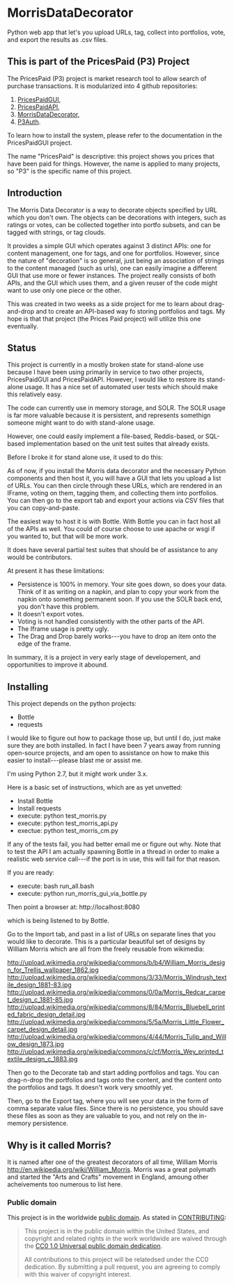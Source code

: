 MorrisDataDecorator
===================

Python web app that let's you upload URLs, tag, collect into portfolios, vote, and export the results as .csv files.

This is part of the PricesPaid (P3) Project
--------------------------------------

The PricesPaid (P3) project is market research tool to allow search of purchase transactions.  It is modularized into 4 github repositories:

1. [PricesPaidGUI](https://github.com/XGov/PricesPaidGUI),
2. [PricesPaidAPI](https://github.com/presidential-innovation-fellows/PricesPaidAPI),
3. [MorrisDataDecorator](https://github.com/presidential-innovation-fellows/MorrisDataDecorator),
4. [P3Auth](https://github.com/XGov/P3Auth).

To learn how to install the system, please refer to the documentation in the PricesPaidGUI project.

The name "PricesPaid" is descriptive: this project shows you prices that have been paid for things.  However, the name is applied to many projects, so "P3" is the specific name of this project.

Introduction
------------

The Morris Data Decorator is a way to decorate objects specified by URL which you don't own.  The objects
can be decorations with integers, such as ratings or votes, can be collected together into portfo
subsets, and can be tagged with strings, or tag clouds.

It provides a simple GUI which operates against 3 distinct APIs: one for content management, one for tags,
and one for portfolios.  However, since the nature of "decoration" is so general, just being an association
of strings to the content managed (such as urls), one can easily imagine a different GUI that use more or
fewer instances.  The project really consists of both APIs, and the GUI which uses them, and a given
reuser of the code might want to use only one piece or the other.

This was created in two weeks as a side project for me to learn about drag-and-drop and to create an API-based
way fo storing portfolios and tags.  My hope is that that project (the Prices Paid project) will utilize this
one eventually.


Status
------

This project is currently in a mostly broken state for stand-alone use because I have been using primarily in service to two other projects, PricesPaidGUI and PricesPaidAPI.  However, I would like to restore its stand-alone usage.  It has a nice set of automated user tests which should make this relatively easy.

The code can currently use in memory storage, and SOLR.  The SOLR usage is far more valuable because it is persistent, and represents somethign someone might want to do with stand-alone usage.

However, one could easily implement a file-based, Reddis-based, or SQL-based implementation based on the unit test suites that already exists.

Before I broke it for stand alone use, it used to do this:

As of now, if you install the Morris data decorator and the necessary Python components and then host it,
you will have a GUI that lets you upload a list of URLs.  You can then circle through these URLs, which are
rendered in an IFrame, voting on them, tagging them, and collecting them into portfolios.  You can then
go to the export tab and export your actions via CSV files that you can copy-and-paste.

The easiest way to host it is with Bottle.  With Bottle you can in fact host all of the APIs as well.
You could of course choose to use apache or wsgi if you wanted to, but that will be more work.

It does have several partial test suites that should be of assistance to any would be contributors.

At present it has these limitations:

* Persistence is 100% in memory.  Your site goes down, so does your data.  Think of it
as writing on a napkin, and plan to copy your work from the napkin onto something permanent soon. If you use the SOLR back end, you don't have this problem.
* It doesn't export votes.
* Voting is not handled consistently with the other parts of the API.
* The Iframe usage is pretty ugly.
* The Drag and Drop barely works---you have to drop an item onto the edge of the frame.

In summary, it is a project in very early stage of developement, and opportunities to improve it abound.

Installing
------------------------

This project depends on the python projects:

* Bottle
* requests

I would like to figure out how to package those up, but until I do, just make sure they are both installed.
In fact I have been 7 years away from running open-source projects, and am open to assistance on how
to make this easier to install---please blast me or assist me.

I'm using Python 2.7, but it might work under 3.x.

Here is a basic set of instructions, which are as yet unvetted:
* Install Bottle
* Install requests
* execute: python test_morris.py
* execute: python test_morris_api.py
* exectue: python test_morris_cm.py

If any of the tests fail, you had better email me or figure out why.  Note that to test the API
I am actually spawning Bottle in a thread in order to make a realistic web service call---if the port
is in use, this will fail for that reason.

If you are ready:
* execute: bash run_all.bash
* execute: python run_morris_gui_via_bottle.py

Then point a browser at:
http://localhost:8080

which is being listened to by Bottle.

Go to the Import tab, and past in a list of URLs on separate lines that you would like to
decorate.  This is a particular beautiful set of designs by William Morris which are all from
the freely reusable from wikimedia:

http://upload.wikimedia.org/wikipedia/commons/b/b4/William_Morris_design_for_Trellis_wallpaper_1862.jpg
http://upload.wikimedia.org/wikipedia/commons/3/33/Morris_Windrush_textile_design_1881-83.jpg
http://upload.wikimedia.org/wikipedia/commons/0/0a/Morris_Redcar_carpet_design_c_1881-85.jpg
http://upload.wikimedia.org/wikipedia/commons/8/84/Morris_Bluebell_printed_fabric_design_detail.jpg
http://upload.wikimedia.org/wikipedia/commons/5/5a/Morris_Little_Flower_carpet_design_detail.jpg
http://upload.wikimedia.org/wikipedia/commons/4/44/Morris_Tulip_and_Willow_design_1873.jpg
http://upload.wikimedia.org/wikipedia/commons/c/cf/Morris_Wey_printed_textile_design_c_1883.jpg

Then go to the Decorate tab and start adding portfolios and tags.  You can drag-n-drop the portfolios and
tags onto the content, and the content onto the portfolios and tags.  It doesn't work very smoothly yet.

Then, go to the Export tag, where you will see your data in the form of comma separate value files.  Since
there is no persistence, you should save these files as soon as they are valuable to you, and not rely
on the in-memory persistence.

Why is it called Morris?
------------------------

It is named after one of the greatest decorators of all time, William Morris
http://en.wikipedia.org/wiki/William_Morris.  Morris was a great polymath and
started the "Arts and Crafts" movement in England, amoung other acheivements too numerous to list here.

### Public domain

This project is in the worldwide [public domain](LICENSE.md). As stated in [CONTRIBUTING](CONTRIBUTING.md):

> This project is in the public domain within the United States, and copyright and related rights in the work worldwide are waived through the [CC0 1.0 Universal public domain dedication](https://creativecommons.org/publicdomain/zero/1.0/).
>
> All contributions to this project will be relatedsed under the CC0 dedication. By submitting a pull request, you are agreeing to comply with this waiver of copyright interest.


